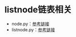 # listnode链表相关
- node.py：[参考链接](https://www.yiibai.com/python/py_data_structure/python_nodes.html)
- listnode.py：[参考链接](https://www.yiibai.com/python/py_data_structure/python_linked_lists.html)